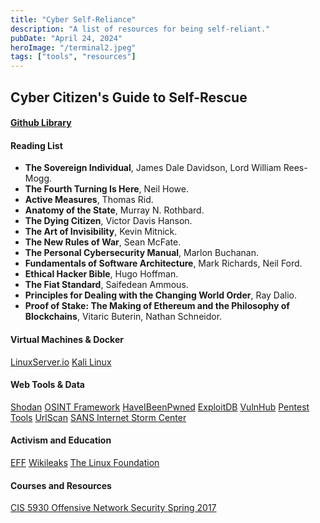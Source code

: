 ```yaml
---
title: "Cyber Self-Reliance"
description: "A list of resources for being self-reliant."
pubDate: "April 24, 2024"
heroImage: "/terminal2.jpeg"
tags: ["tools", "resources"]
---
```


## Cyber Citizen's Guide to Self-Rescue

#### [Github Library](https://github.com/projekt-sputnik/library.git)

#### Reading List
- **The Sovereign Individual**, James Dale Davidson, Lord William Rees-Mogg.
- **The Fourth Turning Is Here**, Neil Howe.
- **Active Measures**, Thomas Rid.
- **Anatomy of the State**, Murray N. Rothbard.
- **The Dying Citizen**, Victor Davis Hanson.
- **The Art of Invisibility**, Kevin Mitnick.
- **The New Rules of War**, Sean McFate.
- **The Personal Cybersecurity Manual**, Marlon Buchanan.
- **Fundamentals of Software Architecture**, Mark Richards, Neil Ford.
- **Ethical Hacker Bible**, Hugo Hoffman.
- **The Fiat Standard**, Saifedean Ammous.
- **Principles for Dealing with the Changing World Order**, Ray Dalio.
- **Proof of Stake: The Making of Ethereum and the Philosophy of Blockchains**, Vitaric Buterin, Nathan Schneidor.

#### Virtual Machines & Docker
[LinuxServer.io](https://www.linuxserver.io)
[Kali Linux](https://www.kali.org/get-kali/#kali-platforms)

#### Web Tools & Data
[Shodan](https://www.shodan.io)
[OSINT Framework](https://osintframework.com/)
[HaveIBeenPwned](https://haveibeenpwned.com/)
[ExploitDB](https://www.exploit-db.com/)
[VulnHub](https://www.vulnhub.com/)
[Pentest Tools](https://pentest-tools.com/)
[UrlScan](https://www.urlscan.io)
[SANS Internet Storm Center](https://isc.sans.edu)

#### Activism and Education

[EFF](https://www.eff.org)
[Wikileaks](https://www.wikileaks.org)
[The Linux Foundation](https://linuxfoundation.org)

#### Courses and Resources

[CIS 5930 Offensive Network Security Spring 2017](https://www.cs.fsu.edu/~liux/courses/offensivenetsec/index.html)
